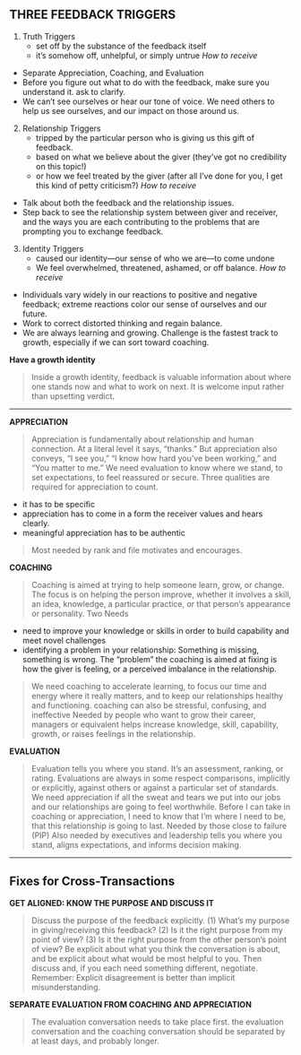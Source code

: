 ## THREE FEEDBACK TRIGGERS

1. Truth Triggers
   - set off by the substance of the feedback itself
   - it’s somehow off, unhelpful, or simply untrue
*How to receive*
  * Separate Appreciation, Coaching, and Evaluation
  * Before you figure out what to do with the feedback, make sure you understand it. ask to clarify.
  * We can’t see ourselves or hear our tone of voice. We need others to help us see ourselves, and our impact on those around us.
2. Relationship Triggers
   - tripped by the particular person who is giving us this gift of feedback.
   - based on what we believe about the giver (they’ve got no credibility on this topic!)
   - or how we feel treated by the giver (after all I’ve done for you, I get this kind of petty criticism?)
*How to receive*
  * Talk about both the feedback and the relationship issues.
  * Step back to see the relationship system between giver and receiver, and the ways you are each contributing to the problems that are prompting you to exchange feedback.
3. Identity Triggers
   - caused our identity—our sense of who we are—to come undone
   - We feel overwhelmed, threatened, ashamed, or off balance. 
*How to receive*
  * Individuals vary widely in our reactions to positive and negative feedback; extreme reactions color our sense of ourselves and our future. 
  * Work to correct distorted thinking and regain balance. 
  * We are always learning and growing. Challenge is the fastest track to growth, especially if we can sort toward coaching.

**Have a growth identity**
>  Inside a growth identity, feedback is valuable information about where one stands now and what to work on next. It is welcome input rather than upsetting verdict.

-----

**APPRECIATION**
> Appreciation is fundamentally about relationship and human connection. At a literal level it says, “thanks.” But appreciation also conveys, “I see you,” “I know how hard you’ve been working,” and “You matter to me.”
> We need evaluation to know where we stand, to set expectations, to feel reassured or secure.
> Three qualities are required for appreciation to count. 
+ it has to be specific
+ appreciation has to come in a form the receiver values and hears clearly.
+ meaningful appreciation has to be authentic
> Most needed by rank and file
> motivates and encourages. 

**COACHING**
> Coaching is aimed at trying to help someone learn, grow, or change. The focus is on helping the person improve, whether it involves a skill, an idea, knowledge, a particular practice, or that person’s appearance or personality.
> Two Needs
 + need to improve your knowledge or skills in order to build capability and meet novel challenges
 + identifying a problem in your relationship: Something is missing, something is wrong.  The “problem” the coaching is aimed at fixing is how the giver is feeling, or a perceived imbalance in the relationship.
> We need coaching to accelerate learning, to focus our time and energy where it really matters, and to keep our relationships healthy and functioning.
>  coaching can also be stressful, confusing, and ineffective
> Needed by people who want to grow their career, managers or equivalent
> helps increase knowledge, skill, capability, growth, or raises feelings in the relationship. 

**EVALUATION**
> Evaluation tells you where you stand. It’s an assessment, ranking, or rating.
> Evaluations are always in some respect comparisons, implicitly or explicitly, against others or against a particular set of standards.
> We need appreciation if all the sweat and tears we put into our jobs and our relationships are going to feel worthwhile.
> Before I can take in coaching or appreciation, I need to know that I’m where I need to be, that this relationship is going to last.
> Needed by those close to failure (PIP)
> Also needed by executives and leadership
> tells you where you stand, aligns expectations, and informs decision making.

----
## Fixes for Cross-Transactions

**GET ALIGNED: KNOW THE PURPOSE AND DISCUSS IT**
> Discuss the purpose of the feedback explicitly.
(1) What’s my purpose in giving/receiving this feedback?
(2) Is it the right purpose from my point of view?
(3) Is it the right purpose from the other person’s point of view?
> Be explicit about what you think the conversation is about, and be explicit about what would be most helpful to you. Then discuss and, if you each need something different, negotiate. 
> Remember: Explicit disagreement is better than implicit misunderstanding.

**SEPARATE EVALUATION FROM COACHING AND APPRECIATION**
> The evaluation conversation needs to take place first. 
> the evaluation conversation and the coaching conversation should be separated by at least days, and probably longer.
> 